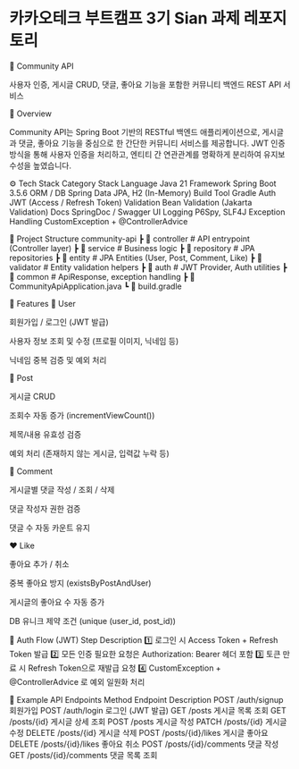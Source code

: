 # 카카오테크 부트캠프 3기 Sian 과제 레포지토리
🏡 Community API

사용자 인증, 게시글 CRUD, 댓글, 좋아요 기능을 포함한 커뮤니티 백엔드 REST API 서비스

📘 Overview

Community API는 Spring Boot 기반의 RESTful 백엔드 애플리케이션으로,
게시글과 댓글, 좋아요 기능을 중심으로 한 간단한 커뮤니티 서비스를 제공합니다.
JWT 인증 방식을 통해 사용자 인증을 처리하고, 엔티티 간 연관관계를 명확하게 분리하여 유지보수성을 높였습니다.

⚙️ Tech Stack
Category	Stack
Language	Java 21
Framework	Spring Boot 3.5.6
ORM / DB	Spring Data JPA, H2 (In-Memory)
Build Tool	Gradle
Auth	JWT (Access / Refresh Token)
Validation	Bean Validation (Jakarta Validation)
Docs	SpringDoc / Swagger UI
Logging	P6Spy, SLF4J
Exception Handling	CustomException + @ControllerAdvice

📁 Project Structure
community-api
 ┣ 📂 controller        # API entrypoint (Controller layer)
 ┣ 📂 service           # Business logic
 ┣ 📂 repository        # JPA repositories
 ┣ 📂 entity            # JPA Entities (User, Post, Comment, Like)
 ┣ 📂 validator         # Entity validation helpers
 ┣ 📂 auth              # JWT Provider, Auth utilities
 ┣ 📂 common            # ApiResponse, exception handling
 ┣ 📜 CommunityApiApplication.java
 ┗ 📜 build.gradle

🧩 Features
👤 User

회원가입 / 로그인 (JWT 발급)

사용자 정보 조회 및 수정 (프로필 이미지, 닉네임 등)

닉네임 중복 검증 및 예외 처리

📝 Post

게시글 CRUD

조회수 자동 증가 (incrementViewCount())

제목/내용 유효성 검증

예외 처리 (존재하지 않는 게시글, 입력값 누락 등)

💬 Comment

게시글별 댓글 작성 / 조회 / 삭제

댓글 작성자 권한 검증

댓글 수 자동 카운트 유지

❤️ Like

좋아요 추가 / 취소

중복 좋아요 방지 (existsByPostAndUser)

게시글의 좋아요 수 자동 증가

DB 유니크 제약 조건 (unique (user_id, post_id))

🔐 Auth Flow (JWT)
Step	Description
1️⃣	로그인 시 Access Token + Refresh Token 발급
2️⃣	모든 인증 필요한 요청은 Authorization: Bearer <token> 헤더 포함
3️⃣	토큰 만료 시 Refresh Token으로 재발급 요청
4️⃣	CustomException + @ControllerAdvice 로 예외 일원화 처리

🧪 Example API Endpoints
Method	Endpoint	Description
POST	/auth/signup	회원가입
POST	/auth/login	로그인 (JWT 발급)
GET	/posts	게시글 목록 조회
GET	/posts/{id}	게시글 상세 조회
POST	/posts	게시글 작성
PATCH	/posts/{id}	게시글 수정
DELETE	/posts/{id}	게시글 삭제
POST	/posts/{id}/likes	게시글 좋아요
DELETE	/posts/{id}/likes	좋아요 취소
POST	/posts/{id}/comments	댓글 작성
GET	/posts/{id}/comments	댓글 목록 조회
